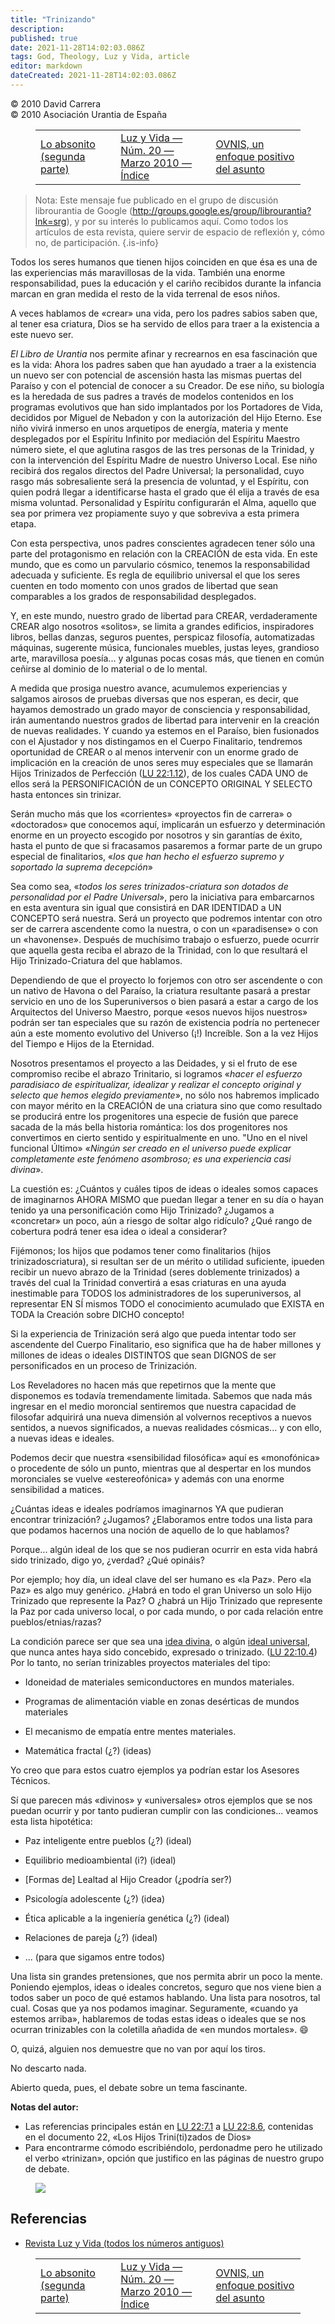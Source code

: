 ```yaml
---
title: "Trinizando"
description: 
published: true
date: 2021-11-28T14:02:03.086Z
tags: God, Theology, Luz y Vida, article
editor: markdown
dateCreated: 2021-11-28T14:02:03.086Z
---
```


<p class="v-card v-sheet theme--light grey lighten-3 px-2">© 2010 David Carrera<br>© 2010 Asociación Urantia de España</p>
<figure class="table chapter-navigator">
  <table>
    <tbody>
      <tr>
        <td>
        <a href="/es/article/Luz_y_Vida/Lo_Absonito_2a_parte">
          <span class="mdi mdi-arrow-left-drop-circle"></span><span class="pl-2">Lo absonito (segunda parte)</span>
        </a>
        </td>
        <td>
        <a href="/es/index/articles_luz_y_vida#luz-y-vida-núm-20-marzo-2010">
          <span class="mdi mdi-book-open-variant"></span><span class="pl-2">Luz y Vida — Núm. 20 — Marzo 2010 — Índice</span>
        </a>
        </td>
        <td>
        <a href="/es/article/Luis_Coll/OVNIs_Un_enfoque_positivo_del_asunto">
          <span class="pr-2">OVNIS, un enfoque positivo del asunto</span><span class="mdi mdi-arrow-right-drop-circle"></span>
        </a>
        </td>
      </tr>
    </tbody>
  </table>
</figure>


> Nota: Este mensaje fue publicado en el grupo de discusión librourantia de Google (http://groups.google.es/group/librourantia?lnk=srg),  y por su interés lo publicamos aquí. Como todos los artículos de esta revista, quiere servir de espacio de reflexión y, cómo no, de participación.
{.is-info}

Todos los seres humanos que tienen hijos coinciden en que ésa es una de las experiencias más maravillosas de la vida. También una enorme responsabilidad, pues la educación y el cariño recibidos durante la infancia marcan en gran medida el resto de la vida terrenal de esos niños.

A veces hablamos de «crear» una vida, pero los padres sabios saben que, al tener esa criatura, Dios se ha servido de ellos para traer a la existencia a este nuevo ser.

_El Libro de Urantia_ nos permite afinar y recrearnos en esa fascinación que es la vida: Ahora los padres saben que han ayudado a traer a la existencia un nuevo ser con potencial de ascensión hasta las mismas puertas del Paraíso y con el potencial de conocer a su Creador. De ese niño, su biología es la heredada de sus padres a través de modelos contenidos en los programas evolutivos que han sido implantados por los Portadores de Vida, decididos por Miguel de Nebadon y con la autorización del Hijo Eterno. Ese niño vivirá inmerso en unos arquetipos de energía, materia y mente desplegados por el Espíritu Infinito por mediación del Espíritu Maestro número siete, el que aglutina rasgos de las tres personas de la Trinidad, y con la intervención del Espíritu Madre de nuestro Universo Local. Ese niño recibirá dos regalos directos del Padre Universal; la personalidad, cuyo rasgo más sobresaliente será la presencia de voluntad, y el Espíritu, con quien podrá llegar a identificarse hasta el grado que él elija a través de esa misma voluntad. Personalidad y Espíritu configurarán el Alma, aquello que sea por primera vez propiamente suyo y que sobreviva a esta primera etapa.

Con esta perspectiva, unos padres conscientes agradecen tener sólo una parte del protagonismo en relación con la CREACIÓN de esta vida. En este mundo, que es como un parvulario cósmico, tenemos la responsabilidad adecuada y suficiente. Es regla de equilibrio universal el que los seres cuenten en todo momento con unos grados de libertad que sean comparables a los grados de responsabilidad desplegados.

Y, en este mundo, nuestro grado de libertad para CREAR, verdaderamente CREAR algo nosotros «solitos», se limita a grandes edificios, inspiradores libros, bellas danzas, seguros puentes, perspicaz filosofía, automatizadas máquinas, sugerente música, funcionales muebles, justas leyes, grandioso arte, maravillosa poesía... y algunas pocas cosas más, que tienen en común ceñirse al dominio de lo material o de lo mental.

A medida que prosiga nuestro avance, acumulemos experiencias y salgamos airosos de pruebas diversas que nos esperan, es decir, que hayamos demostrado un grado mayor de consciencia y responsabilidad, irán aumentando nuestros grados de libertad para intervenir en la creación de nuevas realidades. Y cuando ya estemos en el Paraíso, bien fusionados con el Ajustador y nos distingamos en el Cuerpo Finalitario, tendremos oportunidad de CREAR o al menos intervenir con un enorme grado de implicación en la creación de unos seres muy especiales que se llamarán Hijos Trinizados de Perfección (<a id="a49_588"></a>[LU 22:1.12](/es/The_Urantia_Book/22#p1_12)), de los cuales CADA UNO de ellos será la PERSONIFICACIÓN de un CONCEPTO ORIGINAL Y SELECTO hasta entonces sin trinizar.

Serán mucho más que los «corrientes» «proyectos fin de carrera» o «doctorados» que conocemos aquí, implicarán un esfuerzo y determinación enorme en un proyecto escogido por nosotros y sin garantías de éxito, hasta el punto de que si fracasamos pasaremos a formar parte de un grupo especial de finalitarios, «_los que han hecho el esfuerzo supremo y soportado la suprema decepción_»

Sea como sea, «_todos los seres trinizados-criatura son dotados de personalidad por el Padre Universal_», pero la iniciativa para embarcarnos en esta aventura sin igual que consistirá en DAR IDENTIDAD a UN CONCEPTO será nuestra. Será un proyecto que podremos intentar con otro ser de carrera ascendente como la nuestra, o con un «paradisense» o con un «havonense». Después de muchísimo trabajo o esfuerzo, puede ocurrir que aquella gesta reciba el abrazo de la Trinidad, con lo que resultará el Hijo Trinizado-Criatura del que hablamos.

Dependiendo de que el proyecto lo forjemos con otro ser ascendente o con un nativo de Havona o del Paraíso, la criatura resultante pasará a prestar servicio en uno de los Superuniversos o bien pasará a estar a cargo de los Arquitectos del Universo Maestro, porque «esos nuevos hijos nuestros» podrán ser tan especiales que su razón de existencia podría no pertenecer aún a este momento evolutivo del Universo (¡!) Increíble. Son a la vez Hijos del Tiempo e Hijos de la Eternidad.

Nosotros presentamos el proyecto a las Deidades, y si el fruto de ese compromiso recibe el abrazo Trinitario, si logramos «_hacer el esfuerzo paradisiaco de espiritualizar, idealizar y realizar el concepto original y selecto que hemos elegido previamente_», no sólo nos habremos implicado con mayor mérito en la CREACIÓN de una criatura sino que como resultado se producirá entre los progenitores una especie de fusión que parece sacada de la más bella historia romántica: los dos progenitores nos convertimos en cierto sentido y espiritualmente en uno. "Uno en el nivel funcional Último» «_Ningún ser creado en el universo puede explicar completamente este fenómeno asombroso; es una experiencia casi divina_».

La cuestión es: ¿Cuántos y cuáles tipos de ideas o ideales somos capaces de imaginarnos AHORA MISMO que puedan llegar a tener en su día o hayan tenido ya una personificación como Hijo Trinizado? ¿Jugamos a «concretar» un poco, aún a riesgo de soltar algo ridículo? ¿Qué rango de cobertura podrá tener esa idea o ideal a considerar?

Fijémonos; los hijos que podamos tener como finalitarios (hijos trinizadoscriatura), si resultan ser de un mérito o utilidad suficiente, ipueden recibir un nuevo abrazo de la Trinidad (seres doblemente trinizados) a través del cual la Trinidad convertirá a esas criaturas en una ayuda inestimable para TODOS los administradores de los superuniversos, al representar EN SÍ mismos TODO el conocimiento acumulado que EXISTA en TODA la Creación sobre DICHO concepto!

Si la experiencia de Trinización será algo que pueda intentar todo ser ascendente del Cuerpo Finalitario, eso significa que ha de haber millones y millones de ideas o ideales DISTINTOS que sean DIGNOS de ser personificados en un proceso de Trinización.

Los Reveladores no hacen más que repetirnos que la mente que disponemos es todavía tremendamente limitada. Sabemos que nada más ingresar en el medio moroncial sentiremos que nuestra capacidad de filosofar adquirirá una nueva dimensión al volvernos receptivos a nuevos sentidos, a nuevos significados, a nuevas realidades cósmicas... y con ello, a nuevas ideas e ideales.

Podemos decir que nuestra «sensibilidad filosófica» aquí es «monofónica» o procedente de sólo un punto, mientras que al despertar en los mundos moronciales se vuelve «estereofónica» y además con una enorme sensibilidad a matices.

¿Cuántas ideas e ideales podríamos imaginarnos YA que pudieran encontrar trinización? ¿Jugamos? ¿Elaboramos entre todos una lista para que podamos hacernos una noción de aquello de lo que hablamos?

Porque... algún ideal de los que se nos pudieran ocurrir en esta vida habrá sido trinizado, digo yo, ¿verdad? ¿Qué opináis?

Por ejemplo; hoy día, un ideal clave del ser humano es «la Paz». Pero «la Paz» es algo muy genérico. ¿Habrá en todo el gran Universo un solo Hijo Trinizado que represente la Paz? O ¿habrá un Hijo Trinizado que represente la Paz por cada universo local, o por cada mundo, o por cada relación entre pueblos/etnias/razas?

La condición parece ser que sea una <ins>idea divina</ins>, o algún <ins>ideal universal</ins>, que nunca antes haya sido concebido, expresado o trinizado. (<a id="a75_157"></a>[LU 22:10.4](/es/The_Urantia_Book/22#p10_4)) Por lo tanto, no serían trinizables proyectos materiales del tipo:

- Idoneidad de materiales semiconductores en mundos materiales.

- Programas de alimentación viable en zonas desérticas de mundos materiales

- El mecanismo de empatía entre mentes materiales. 

- Matemática fractal (¿?) (ideas)

Yo creo que para estos cuatro ejemplos ya podrían estar los Asesores Técnicos.

Sí que parecen más «divinos» y «universales» otros ejemplos que se nos puedan ocurrir y por tanto pudieran cumplir con las condiciones... veamos esta lista hipotética:

- Paz inteligente entre pueblos (¿?) (ideal)

- Equilibrio medioambiental (i?) (ideal)

- [Formas de] Lealtad al Hijo Creador (¿podría ser?)

- Psicología adolescente (¿?) (idea)

- Ética aplicable a la ingeniería genética (¿?) (ideal)

- Relaciones de pareja (¿?) (ideal)

- ... (para que sigamos entre todos)

Una lista sin grandes pretensiones, que nos permita abrir un poco la mente. Poniendo ejemplos, ideas o ideales concretos, seguro que nos viene bien a todos saber un poco de qué estamos hablando. Una lista para nosotros, tal cual. Cosas que ya nos podamos imaginar. Seguramente, «cuando ya estemos arriba», hablaremos de todas estas ideas o ideales que se nos ocurran trinizables con la coletilla añadida de «en mundos mortales». :smile:

O, quizá, alguien nos demuestre que no van por aquí los tiros.

No descarto nada.

Abierto queda, pues, el debate sobre un tema fascinante.

**Notas del autor:**

- Las referencias principales están en <a id="a113_39"></a>[LU 22:7.1](/es/The_Urantia_Book/22#p7_1) a <a id="a113_83"></a>[LU 22:8.6](/es/The_Urantia_Book/22#p8_6), contenidas en el documento 22, «Los Hijos Trini(ti)zados de Dios» 
- Para encontrarme cómodo escribiéndolo, perdonadme pero he utilizado el verbo «trinizan», opción que justifico en las páginas de nuestro grupo de debate.

<figure id="Figure_1" class="image urantiapedia">
<img src="/image/article/Luz_y_Vida/LyV20/01.jpg">
</figure>

## Referencias

- [Revista Luz y Vida (todos los números antiguos)](https://aue.urantia-association.org/numeros-antiguos-del-lyv/)

<figure class="table chapter-navigator">
  <table>
    <tbody>
      <tr>
        <td>
        <a href="/es/article/Luz_y_Vida/Lo_Absonito_2a_parte">
          <span class="mdi mdi-arrow-left-drop-circle"></span><span class="pl-2">Lo absonito (segunda parte)</span>
        </a>
        </td>
        <td>
        <a href="/es/index/articles_luz_y_vida#luz-y-vida-núm-20-marzo-2010">
          <span class="mdi mdi-book-open-variant"></span><span class="pl-2">Luz y Vida — Núm. 20 — Marzo 2010 — Índice</span>
        </a>
        </td>
        <td>
        <a href="/es/article/Luis_Coll/OVNIs_Un_enfoque_positivo_del_asunto">
          <span class="pr-2">OVNIS, un enfoque positivo del asunto</span><span class="mdi mdi-arrow-right-drop-circle"></span>
        </a>
        </td>
      </tr>
    </tbody>
  </table>
</figure>
